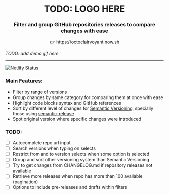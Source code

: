 <div align="center">
  <h1>TODO: LOGO HERE</h1>
  <h3>Filter and group GitHub repositories releases to compare changes with ease</h3>
  <p>👉 https://octoclairvoyant.now.sh</p>
</div>

_TODO: add demo gif here_

<hr>

[![Netlify Status](https://api.netlify.com/api/v1/badges/326eb771-b2ab-415d-9c05-f9ee4417b359/deploy-status)](https://app.netlify.com/sites/github-clairvoyance/deploys)

### Main Features:

- Filter by range of versions
- Group changes by same category for comparing them at once with ease
- Highlight code blocks syntax and GitHub references
- Sort by different level of changes for [Semantic Versioning](https://semver.org/), specially those using [semantic-release](https://semantic-release.gitbook.io/semantic-release/)
- Spot original version where specific changes were introduced

### TODO:

- [ ] Autocomplete repo url input
- [ ] Search versions when typing on selects
- [ ] Restrict from and to version selects when some option is selected
- [ ] Group and sort other versioning system than Semantic Versioning
- [ ] Try to get changes from CHANGELOG.md if repository releases not available
- [ ] Retrieve more releases when repo has more than 100 available (pagination)
- [ ] Options to include pre-releases and drafts within filters
